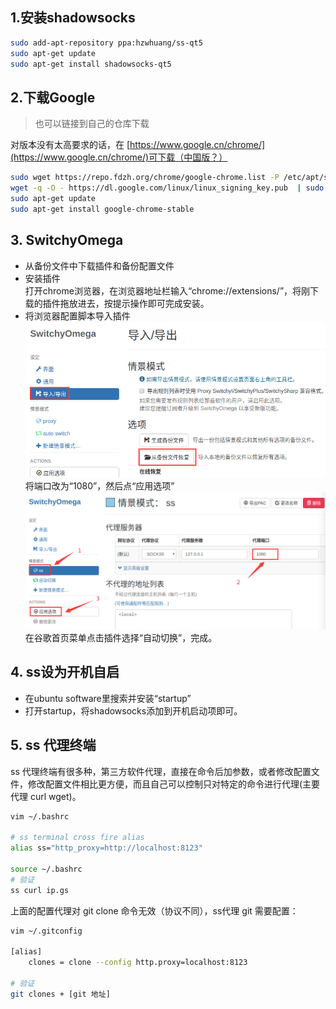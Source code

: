 ## 1.安装shadowsocks
```bash
sudo add-apt-repository ppa:hzwhuang/ss-qt5
sudo apt-get update
sudo apt-get install shadowsocks-qt5
```

## 2.下载Google
> 也可以链接到自己的仓库下载

对版本没有太高要求的话，在 [https://www.google.cn/chrome/](https://www.google.cn/chrome/)可下载（中国版？）

```bash
sudo wget https://repo.fdzh.org/chrome/google-chrome.list -P /etc/apt/sources.list.d/
wget -q -O - https://dl.google.com/linux/linux_signing_key.pub  | sudo apt-key add -
sudo apt-get update
sudo apt-get install google-chrome-stable
```

## 3. SwitchyOmega
  - 从备份文件中下载插件和备份配置文件  
  - 安装插件  
  打开chrome浏览器，在浏览器地址栏输入“chrome://extensions/”，将刚下载的插件拖放进去，按提示操作即可完成安装。
  - 将浏览器配置脚本导入插件  
![](../assets/导入配置.png)   
将端口改为“1080”，然后点“应用选项”  
![](../assets/修改配置.png)   
在谷歌首页菜单点击插件选择“自动切换”，完成。

## 4. ss设为开机自启
- 在ubuntu software里搜索并安装“startup”
- 打开startup，将shadowsocks添加到开机启动项即可。

## 5. ss 代理终端
ss 代理终端有很多种，第三方软件代理，直接在命令后加参数，或者修改配置文件，修改配置文件相比更方便，而且自己可以控制只对特定的命令进行代理(主要代理 curl wget)。  
```bash
vim ~/.bashrc

# ss terminal cross fire alias
alias ss="http_proxy=http://localhost:8123"

source ~/.bashrc
# 验证
ss curl ip.gs
```

上面的配置代理对 git clone 命令无效（协议不同），ss代理 git 需要配置：  
```bash
vim ~/.gitconfig

[alias]
    clones = clone --config http.proxy=localhost:8123

# 验证
git clones + [git 地址]
```
